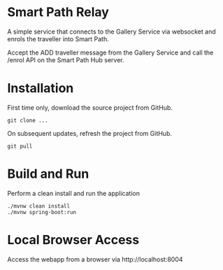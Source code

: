 # Smart Path Relay
A simple service that connects to the Gallery Service via websocket and enrols the traveller into Smart Path.

Accept the ADD traveller message from the Gallery Service and call the /enrol API on the Smart Path Hub server.

# Installation
First time only, download the source project from GitHub.
```
git clone ...
```

On subsequent updates, refresh the project from GitHub.
```
git pull
```

# Build and Run
Perform a clean install and run the application
```
./mvnw clean install
./mvnw spring-boot:run
```

# Local Browser Access
Access the webapp from a browser via http://localhost:8004


